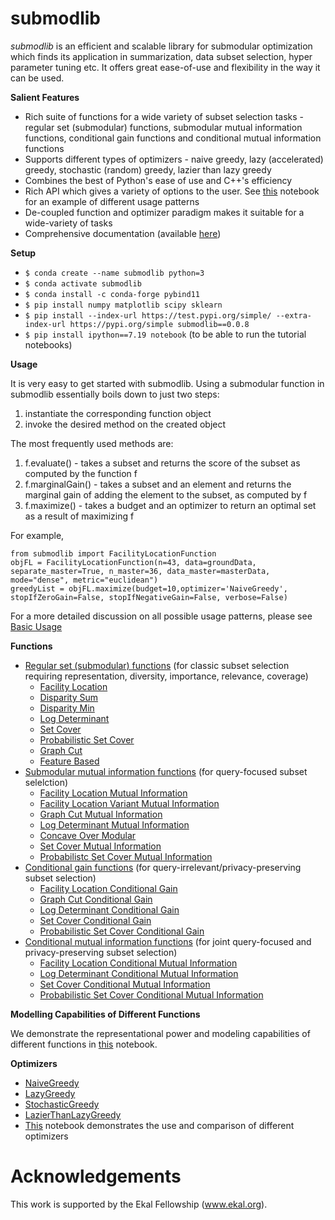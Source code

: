 # submodlib

*submodlib* is an efficient and scalable library for submodular optimization which finds its application in summarization, data subset selection, hyper parameter tuning etc. It offers great ease-of-use and flexibility in the way it can be used.

**Salient Features**

* Rich suite of functions for a wide variety of subset selection tasks - regular set (submodular) functions, submodular mutual information functions, conditional gain functions and conditional mutual information functions
* Supports different types of optimizers - naive greedy, lazy (accelerated) greedy, stochastic (random) greedy, lazier than lazy greedy
* Combines the best of Python's ease of use and C++'s efficiency
* Rich API which gives a variety of options to the user. See [this](https://github.com/vishkaush/submodlib/blob/master/tutorials/Basic%20Usage.ipynb) notebook for an example of different usage patterns
* De-coupled function and optimizer paradigm makes it suitable for a wide-variety of tasks 
* Comprehensive documentation (available [here](https://submodlib.readthedocs.io/))

**Setup**

* `$ conda create --name submodlib python=3`
* `$ conda activate submodlib`
* `$ conda install -c conda-forge pybind11`
* `$ pip install numpy matplotlib scipy sklearn`
* `$ pip install --index-url https://test.pypi.org/simple/ --extra-index-url https://pypi.org/simple submodlib==0.0.8`
* `$ pip install ipython==7.19 notebook` (to be able to run the tutorial notebooks)

**Usage**

It is very easy to get started with submodlib. Using a submodular function in submodlib essentially boils down to just two steps:

1. instantiate the corresponding function object
2. invoke the desired method on the created object

The most frequently used methods are:
1. f.evaluate() - takes a subset and returns the score of the subset as computed by the function f
2. f.marginalGain() - takes a subset and an element and returns the marginal gain of adding the element to the subset, as computed by f
3. f.maximize() - takes a budget and an optimizer to return an optimal set as a result of maximizing f

For example,
```
from submodlib import FacilityLocationFunction
objFL = FacilityLocationFunction(n=43, data=groundData, separate_master=True, n_master=36, data_master=masterData, mode="dense", metric="euclidean")
greedyList = objFL.maximize(budget=10,optimizer='NaiveGreedy', stopIfZeroGain=False, stopIfNegativeGain=False, verbose=False)
```

For a more detailed discussion on all possible usage patterns, please see [Basic Usage](https://github.com/vishkaush/submodlib/blob/master/tutorials/Basic%20Usage.ipynb)


**Functions**

* [Regular set (submodular) functions](https://submodlib.readthedocs.io/en/latest/functions/submodularFunctions.html) (for classic subset selection requiring representation, diversity, importance, relevance, coverage)
    * [Facility Location](https://submodlib.readthedocs.io/en/latest/functions/facilityLocation.html)
    * [Disparity Sum](https://submodlib.readthedocs.io/en/latest/functions/disparitySum.html)
    * [Disparity Min](https://submodlib.readthedocs.io/en/latest/functions/disparityMin.html)
    * [Log Determinant](https://submodlib.readthedocs.io/en/latest/functions/logDeterminant.html)
    * [Set Cover](https://submodlib.readthedocs.io/en/latest/functions/setCover.html)
    * [Probabilistic Set Cover](https://submodlib.readthedocs.io/en/latest/functions/probabilisticSetCover.html)
    * [Graph Cut](https://submodlib.readthedocs.io/en/latest/functions/graphCut.html)
    * [Feature Based](https://submodlib.readthedocs.io/en/latest/functions/featureBased.html)
* [Submodular mutual information functions](https://submodlib.readthedocs.io/en/latest/functions/submodularMutualInformation.html) (for query-focused subset selelction)
    * [Facility Location Mutual Information](https://submodlib.readthedocs.io/en/latest/functions/facilityLocationMutualInformation.html)
    * [Facility Location Variant Mutual Information](https://submodlib.readthedocs.io/en/latest/functions/facilityLocationVariantMutualInformation.html)
    * [Graph Cut Mutual Information](https://submodlib.readthedocs.io/en/latest/functions/graphCutMutualInformation.html)
    * [Log Determinant Mutual Information](https://submodlib.readthedocs.io/en/latest/functions/logDeterminantMutualInformation.html)
    * [Concave Over Modular](https://submodlib.readthedocs.io/en/latest/functions/concaveOverModular.html)
    * [Set Cover Mutual Information](https://submodlib.readthedocs.io/en/latest/functions/setCoverMutualInformation.html)
    * [Probabilistc Set Cover Mutual Information](https://submodlib.readthedocs.io/en/latest/functions/probabilisticSetCoverMutualInformation.html)
* [Conditional gain functions](https://submodlib.readthedocs.io/en/latest/functions/conditionalGain.html) (for query-irrelevant/privacy-preserving subset selection)
    * [Facility Location Conditional Gain](https://submodlib.readthedocs.io/en/latest/functions/facilityLocationConditionalGain.html)
    * [Graph Cut Conditional Gain](https://submodlib.readthedocs.io/en/latest/functions/graphCutConditionalGain.html)
    * [Log Determinant Conditional Gain](https://submodlib.readthedocs.io/en/latest/functions/logDeterminantConditionalGain.html)
    * [Set Cover Conditional Gain](https://submodlib.readthedocs.io/en/latest/functions/setCoverConditionalGain.html)
    * [Probabilistic Set Cover Conditional Gain](https://submodlib.readthedocs.io/en/latest/functions/probabilisticSetCoverConditionalGain.html)
* [Conditional mutual information functions](https://submodlib.readthedocs.io/en/latest/functions/conditionalMutualInformation.html) (for joint query-focused and privacy-preserving subset selection)
    * [Facility Location Conditional Mutual Information](https://submodlib.readthedocs.io/en/latest/functions/facilityLocationConditionalMutualInformation.html)
    * [Log Determinant Conditional Mutual Information](https://submodlib.readthedocs.io/en/latest/functions/logDeterminantConditionalMutualInformation.html)
    * [Set Cover Conditional Mutual Information](https://submodlib.readthedocs.io/en/latest/functions/setCoverConditionalMutualInformation.html)
    * [Probabilistic Set Cover Conditional Mutual Information](https://submodlib.readthedocs.io/en/latest/functions/probabilisticSetCoverConditionalMutualInformation.html)

**Modelling Capabilities of Different Functions**

We demonstrate the representational power and modeling capabilities of different functions in [this](https://github.com/vishkaush/submodlib/blob/master/tutorials/Representational%20Power%20of%20Different%20Functions.ipynb) notebook.

**Optimizers**

* [NaiveGreedy](https://submodlib.readthedocs.io/en/latest/optimizers/naiveGreedy.html)
* [LazyGreedy](https://submodlib.readthedocs.io/en/latest/optimizers/lazyGreedy.html)
* [StochasticGreedy](https://submodlib.readthedocs.io/en/latest/optimizers/stochasticGreedy.html)
* [LazierThanLazyGreedy](https://submodlib.readthedocs.io/en/latest/optimizers/lazierThanLazyGreedy.html)
* [This](https://github.com/vishkaush/submodlib/blob/master/tutorials/Optimizers.ipynb) notebook demonstrates the use and comparison of different optimizers

# Acknowledgements 

This work is supported by the Ekal Fellowship (www.ekal.org).